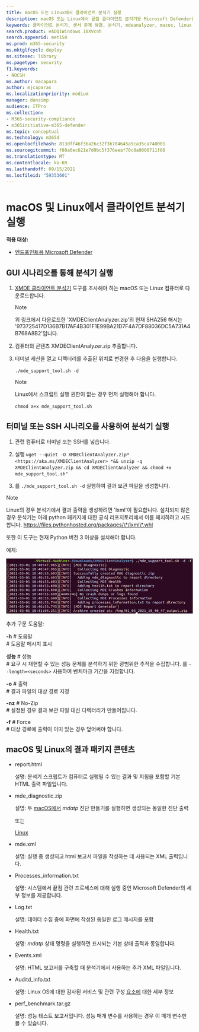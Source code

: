 ```yaml
---
title: macOS 또는 Linux에서 클라이언트 분석기 실행
description: macOS 또는 Linux에서 끝점 클라이언트 분석기용 Microsoft Defender를 실행하는 방법에 대해 자세히 알아보기
keywords: 클라이언트 분석기, 센서 문제 해결, 분석기, mdeanalyzer, macos, linux, mdeanalyzer
search.product: eADQiWindows 10XVcnh
search.appverid: met150
ms.prod: m365-security
ms.mktglfcycl: deploy
ms.sitesec: library
ms.pagetype: security
f1.keywords:
- NOCSH
ms.author: macapara
author: mjcaparas
ms.localizationpriority: medium
manager: dansimp
audience: ITPro
ms.collection:
- M365-security-compliance
- m365initiative-m365-defender
ms.topic: conceptual
ms.technology: m365d
ms.openlocfilehash: 813dff46f3ba26c32f3b704645a9ca35ca740001
ms.sourcegitcommit: f88a0ec621e7d9bc5f376eeaf70c8a9800711f88
ms.translationtype: MT
ms.contentlocale: ko-KR
ms.lasthandoff: 09/15/2021
ms.locfileid: "59353601"
---
```

# <a name="run-the-client-analyzer-on-macos-and-linux"></a>macOS 및 Linux에서 클라이언트 분석기 실행

**적용 대상:**
- [엔드포인트용 Microsoft Defender](https://go.microsoft.com/fwlink/p/?linkid=2146631)

## <a name="running-the-analyzer-through-gui-scenario"></a>GUI 시나리오를 통해 분석기 실행

1. [XMDE 클라이언트 분석기](https://aka.ms/XMDEClientAnalyzer) 도구를 조사해야 하는 macOS 또는 Linux 컴퓨터로 다운로드합니다.

   > [!NOTE]
   > 위 링크에서 다운로드한 'XMDEClientAnalyzer.zip'의 현재 SHA256 해시는 '973725417D136B7B17AF4B301F1E99BA21D7F4A7DF88036DC5A731A4B768A8B2'입니다.

2. 컴퓨터의 콘텐츠 XMDEClientAnalyzer.zip 추출합니다.

3. 터미널 세션을 열고 디렉터리를 추출된 위치로 변경한 후 다음을 실행합니다.

   `./mde_support_tool.sh -d`

   > [!NOTE]
   > Linux에서 스크립트 실행 권한이 없는 경우 먼저 실행해야 합니다.
   >
   > `chmod a+x mde_support_tool.sh`

## <a name="running-the-analyzer-using-a-terminal-or-ssh-scenario"></a>터미널 또는 SSH 시나리오를 사용하여 분석기 실행

1. 관련 컴퓨터로 터미널 또는 SSH를 넣습니다.

2. 실행 `wget --quiet -O XMDEClientAnalyzer.zip* <https://aka.ms/XMDEClientAnalyzer> *&& unzip -q XMDEClientAnalyzer.zip && cd XMDEClientAnalyzer && chmod +x mde_support_tool.sh"`

3. 를 `./mde_support_tool.sh -d` 실행하여 결과 보관 파일을 생성합니다.

> [!NOTE]
> Linux의 경우 분석기에서 결과 출력을 생성하려면 'lxml'이 필요합니다. 설치되지 않은 경우 분석기는 아래 python 패키지에 대한 공식 리포지토리에서 이를 페치하려고 시도합니다. <https://files.pythonhosted.org/packages/\*/lxml\*.whl>
>
> 또한 이 도구는 현재 Python 버전 3 이상을 설치해야 합니다.

예제:

![명령줄 예제의 이미지입니다.](images/4ca188f6c457e335abe3c9ad3eddda26.png)

추가 구문 도움말:

**-h** \# 도움말<br>
\# 도움말 메시지 표시

**성능** \# 성능<br>
\# 요구 시 재현할 수 있는 성능 문제를 분석하기 위한 광범위한 추적을 수집합니다. 를 `--length=<seconds>` 사용하여 벤치마크 기간을 지정합니다.

**-o** \# 출력<br>
\# 결과 파일의 대상 경로 지정

**-nz** \# No-Zip<br>
\# 설정된 경우 결과 보관 파일 대신 디렉터리가 만들어집니다.

**-f** \# Force<br>
\# 대상 경로에 출력이 이미 있는 경우 덮어써야 합니다.

## <a name="result-package-contents-on-macos-and-linux"></a>macOS 및 Linux의 결과 패키지 콘텐츠

- report.html

  설명: 분석기 스크립트가 컴퓨터로 실행될 수 있는 결과 및 지침을 포함할 기본 HTML 출력 파일입니다.

- mde_diagnostic.zip

  설명: 두 [macOS에서](/windows/security/threat-protection/microsoft-defender-atp/mac-resources#collecting-diagnostic-information) *mdatp* 진단 만들기를 실행하면 생성되는 동일한 진단 출력

  또는

  [Linux](/windows/security/threat-protection/microsoft-defender-atp/linux-resources#collect-diagnostic-information)

- mde.xml

  설명: 실행 중 생성되고 html 보고서 파일을 작성하는 데 사용되는 XML 출력입니다.

- Processes_information.txt

  설명: 시스템에서 끝점 관련 프로세스에 대해 실행 중인 Microsoft Defender의 세부 정보를 제공합니다.

- Log.txt

  설명: 데이터 수집 중에 화면에 작성된 동일한 로그 메시지를 포함

- Health.txt

  설명: *mdatp* 상태 명령을 실행하면 표시되는 기본 상태 출력과 동일합니다.

- Events.xml

  설명: HTML 보고서를 구축할 때 분석기에서 사용하는 추가 XML 파일입니다.

- Auditd_info.txt

  설명: Linux OS에 대한 감사된 서비스 및 관련 구성 [요소에](/windows/security/threat-protection/microsoft-defender-atp/linux-support-events) 대한 세부 정보

- perf_benchmark.tar.gz

  설명: 성능 테스트 보고서입니다. 성능 매개 변수를 사용하는 경우 이 매개 변수만 볼 수 있습니다.
